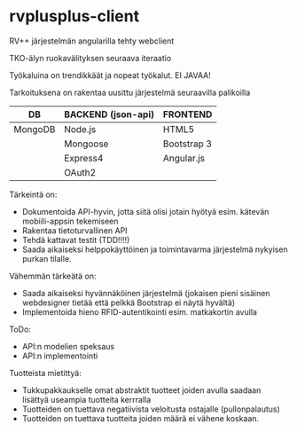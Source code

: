 rvplusplus-client
=================

RV++ järjestelmän angularilla tehty webclient


TKO-älyn ruokavälityksen seuraava iteraatio

Työkaluina on trendikkäät ja nopeat työkalut. EI JAVAA!

Tarkoituksena on rakentaa uusittu järjestelmä seuraavilla palikoilla



| DB                | BACKEND (json-api)            | FRONTEND    |
| ----------------- | ----------------------------- | ----------- |
| MongoDB           | Node.js                       | HTML5       |
|                   | Mongoose                      | Bootstrap 3 |
|                   | Express4                      | Angular.js  |
|                   | OAuth2                        |             |




Tärkeintä on:
 - Dokumentoida API-hyvin, jotta siitä olisi jotain hyötyä esim. kätevän mobiili-appsin tekemiseen
 - Rakentaa tietoturvallinen API
 - Tehdä kattavat testit (TDD!!!!)
 - Saada aikaiseksi helppokäyttöinen ja toimintavarma järjestelmä nykyisen purkan tilalle.

Vähemmän tärkeätä on:
 - Saada aikaiseksi hyvännäköinen järjestelmä (jokaisen pieni sisäinen webdesigner tietää että pelkkä Bootstrap ei näytä hyvältä)
 - Implementoida hieno RFID-autentikointi esim. matkakortin avulla

ToDo:
 - API:n modelien speksaus
 - API:n implementointi

Tuotteista mietittyä:
 - Tukkupakkaukselle omat abstraktit tuotteet joiden avulla saadaan lisättyä useampia tuotteita kerrralla
 - Tuotteiden on tuettava negatiivista veloitusta ostajalle (pullonpalautus)
 - Tuotteiden on tuettava tuotteita joiden määrä ei vähene koskaan.


